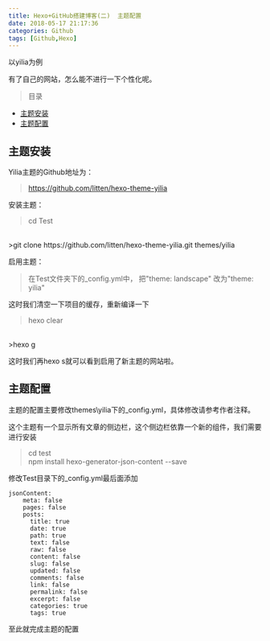```yaml
---
title: Hexo+GitHub搭建博客(二)  主题配置
date: 2018-05-17 21:17:36
categories: Github
tags: [Github,Hexo]
---
```

以yilia为例

有了自己的网站，怎么能不进行一下个性化呢。

>目录

* [主题安装](#主题安装)
* [主题配置](#主题配置)


## 主题安装

Yilia主题的Github地址为：
>https://github.com/litten/hexo-theme-yilia

安装主题：
>cd Test
</br>
>git clone https://github.com/litten/hexo-theme-yilia.git themes/yilia

启用主题：
>在Test文件夹下的_config.yml中， 把"theme: landscape" 改为"theme: yilia"

这时我们清空一下项目的缓存，重新编译一下
>hexo clear 
</br>
>hexo g

这时我们再hexo s就可以看到启用了新主题的网站啦。

## 主题配置

主题的配置主要修改themes\yilia下的_config.yml，具体修改请参考作者注释。

这个主题有一个显示所有文章的侧边栏，这个侧边栏依靠一个新的组件，我们需要进行安装
>cd test</br>
>npm install hexo-generator-json-content --save

修改Test目录下的_config.yml最后面添加
```
jsonContent:
    meta: false
    pages: false
    posts:
      title: true
      date: true
      path: true
      text: false
      raw: false
      content: false
      slug: false
      updated: false
      comments: false
      link: false
      permalink: false
      excerpt: false
      categories: true
      tags: true
```
至此就完成主题的配置